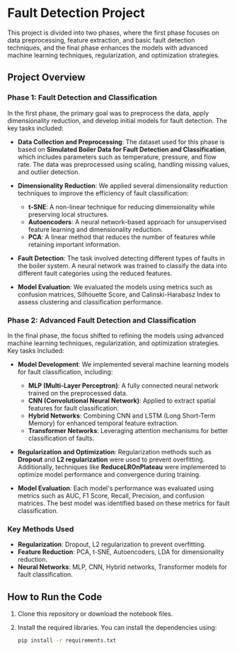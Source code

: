 # Fault Detection Project

This project is divided into two phases, where the first phase focuses on data preprocessing, feature extraction, and basic fault detection techniques, and the final phase enhances the models with advanced machine learning techniques, regularization, and optimization strategies.

## Project Overview

### **Phase 1: Fault Detection and Classification**
In the first phase, the primary goal was to preprocess the data, apply dimensionality reduction, and develop initial models for fault detection. The key tasks included:

- **Data Collection and Preprocessing**: 
  The dataset used for this phase is based on **Simulated Boiler Data for Fault Detection and Classification**, which includes parameters such as temperature, pressure, and flow rate. The data was preprocessed using scaling, handling missing values, and outlier detection.
  
- **Dimensionality Reduction**: 
  We applied several dimensionality reduction techniques to improve the efficiency of fault classification:
  - **t-SNE**: A non-linear technique for reducing dimensionality while preserving local structures.
  - **Autoencoders**: A neural network-based approach for unsupervised feature learning and dimensionality reduction.
  - **PCA**: A linear method that reduces the number of features while retaining important information.

- **Fault Detection**: 
  The task involved detecting different types of faults in the boiler system. A neural network was trained to classify the data into different fault categories using the reduced features.

- **Model Evaluation**: 
  We evaluated the models using metrics such as confusion matrices, Silhouette Score, and Calinski-Harabasz Index to assess clustering and classification performance.

### **Phase 2: Advanced Fault Detection and Classification**
In the final phase, the focus shifted to refining the models using advanced machine learning techniques, regularization, and optimization strategies. Key tasks included:

- **Model Development**:
  We implemented several machine learning models for fault classification, including:
  - **MLP (Multi-Layer Perceptron)**: A fully connected neural network trained on the preprocessed data.
  - **CNN (Convolutional Neural Network)**: Applied to extract spatial features for fault classification.
  - **Hybrid Networks**: Combining CNN and LSTM (Long Short-Term Memory) for enhanced temporal feature extraction.
  - **Transformer Networks**: Leveraging attention mechanisms for better classification of faults.

- **Regularization and Optimization**:
  Regularization methods such as **Dropout** and **L2 regularization** were used to prevent overfitting. Additionally, techniques like **ReduceLROnPlateau** were implemented to optimize model performance and convergence during training.

- **Model Evaluation**:
  Each model's performance was evaluated using metrics such as AUC, F1 Score, Recall, Precision, and confusion matrices. The best model was identified based on these metrics for fault classification.

### **Key Methods Used**
- **Regularization**: Dropout, L2 regularization to prevent overfitting.
- **Feature Reduction**: PCA, t-SNE, Autoencoders, LDA for dimensionality reduction.
- **Neural Networks**: MLP, CNN, Hybrid networks, Transformer models for fault classification.


## How to Run the Code

1. Clone this repository or download the notebook files.
2. Install the required libraries. You can install the dependencies using:

   ```bash
   pip install -r requirements.txt
